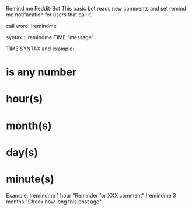 Remind me Reddit-Bot
This basic bot reads new comments and set remind me notifacation for users that call it.

call word: !remindme

syntax : !remindme TIME "message"

TIME SYNTAX and example:
# is any number

# hour(s)
# month(s)
# day(s)
# minute(s)


Example:
 !remindme 1 hour "Reminder for XXX comment"
 !remindme 3 months "Check how long this post age"
 
